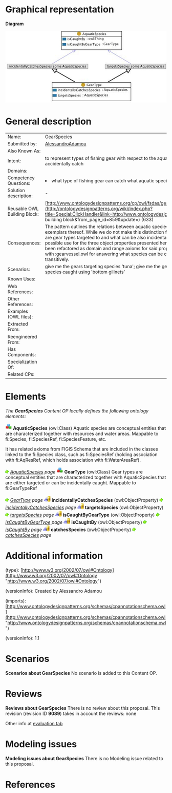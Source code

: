 #  Graphical representation


__Diagram__




[![Image:Gearspecies.jpg](./Gearspecies.jpg)](../Image/Gearspecies.jpg.md "Image:Gearspecies.jpg")




#  General description




|  |  |
| --- | --- |
|  Name: |  GearSpecies |
|  Submitted by: | [AlessandroAdamou](../User/AlessandroAdamou.md "User:AlessandroAdamou") |
|  Also Known As: |  |
|  Intent: |  to represent types of fishing gear with respect to the aquatic species they either are targeted to catch or can accidentally catch |
|  Domains: |  |
|  Competency Questions: | <li> what type of fishing gear can catch what aquatic species?</li> |
|  Solution description: |  - |
|  Reusable OWL Building Block: | [http://www.ontologydesignpatterns.org/cp/owl/fsdas/gearspecies.owl](http://ontologydesignpatterns.org/wiki/index.php?title=Special:ClickHandler&link=http://www.ontologydesignpatterns.org/cp/owl/fsdas/gearspecies.owl&message=OWL building block&from_page_id=859&update=) (633) |
|  Consequences: |  The pattern outlines the relations between aquatic species and types of fishing gear that are suitable for catching exemplars thereof. While we do not make this distinction from the species' viewpoint, we do distinguish what species are gear types targeted to and what can be also incidentally caught. Since the original model does not hint at any other possible use for the three object properties presented herein, restriction superclasses for domains and ranges have been refactored as domain and range axioms for said properties. Note that this pattern can also be combined with :gearvessel.owl for answering what species can be caught using what vessel types. This can be inferred transitively. |
|  Scenarios: |  give me the gears targeting species 'tuna'; give me the gears which incidentally catch species 'dolphins'; give me the species caught using 'bottom gillnets' |
|  Known Uses: |  |
|  Web References: |  |
|  Other References: |  |
|  Examples (OWL files): |  |
|  Extracted From: |  |
|  Reengineered From: |  |
|  Has Components: |  |
|  Specialization Of: |  |
|  Related CPs: |  |


  




#  Elements


_The __GearSpecies__ Content OP locally defines the following ontology elements:_



[![Class](./20px-Class.gif)](../Image/Class.gif.md "Class") __AquaticSpecies__ (owl:Class) Aquatic species are conceptual entities that are characterized together with resources and water areas. 
Mappable to fi:Species, fi:SpeciesRef, fi:SpeciesFeature, etc.


It has related axioms from FIGIS Schema that are included in the classes linked to the fi:Species class, such as fi:SpeciesRef (holding association with fi:AqResRef, which holds association with fi:WaterAreaRef). 



 [![](./11px-ArrowRight.gif)](../Image/ArrowRight.gif.md "ArrowRight.gif") _[AquaticSpecies](./AquaticResources/AquaticSpecies.md "Submissions:GearSpecies/AquaticSpecies") page_
[![Class](./20px-Class.gif)](../Image/Class.gif.md "Class") __GearType__ (owl:Class) Gear types are conceptual entities that are characterized together with AquaticSpecies that are either targeted or can be incidentally caught. 
Mappable to fi:GearTypeRef 



 [![](./11px-ArrowRight.gif)](../Image/ArrowRight.gif.md "ArrowRight.gif") _[GearType](./GearSpecies/GearType.md "Submissions:GearSpecies/GearType") page_
[![ObjectProperty](./20px-ObjectProperty.gif)](../Image/ObjectProperty.gif.md "ObjectProperty") __incidentallyCatchesSpecies__ (owl:ObjectProperty) 
 [![](./11px-ArrowRight.gif)](../Image/ArrowRight.gif.md "ArrowRight.gif") _[incidentallyCatchesSpecies](./GearSpecies/incidentallyCatchesSpecies.md "Submissions:GearSpecies/incidentallyCatchesSpecies") page_
[![ObjectProperty](./20px-ObjectProperty.gif)](../Image/ObjectProperty.gif.md "ObjectProperty") __targetsSpecies__ (owl:ObjectProperty) 
 [![](./11px-ArrowRight.gif)](../Image/ArrowRight.gif.md "ArrowRight.gif") _[targetsSpecies](./GearSpecies/targetsSpecies.md "Submissions:GearSpecies/targetsSpecies") page_
[![ObjectProperty](./20px-ObjectProperty.gif)](../Image/ObjectProperty.gif.md "ObjectProperty") __isCaughtByGearType__ (owl:ObjectProperty) 
 [![](./11px-ArrowRight.gif)](../Image/ArrowRight.gif.md "ArrowRight.gif") _[isCaughtByGearType](./GearSpecies/isCaughtByGearType.md "Submissions:GearSpecies/isCaughtByGearType") page_
[![ObjectProperty](./20px-ObjectProperty.gif)](../Image/ObjectProperty.gif.md "ObjectProperty") __isCaughtBy__ (owl:ObjectProperty) 
 [![](./11px-ArrowRight.gif)](../Image/ArrowRight.gif.md "ArrowRight.gif") _[isCaughtBy](./GearSpecies/isCaughtBy.md "Submissions:GearSpecies/isCaughtBy") page_
[![ObjectProperty](./20px-ObjectProperty.gif)](../Image/ObjectProperty.gif.md "ObjectProperty") __catchesSpecies__ (owl:ObjectProperty) 
 [![](./11px-ArrowRight.gif)](../Image/ArrowRight.gif.md "ArrowRight.gif") _[catchesSpecies](./GearSpecies/catchesSpecies.md "Submissions:GearSpecies/catchesSpecies") page_
#  Additional information


(type): [http://www.w3.org/2002/07/owl#Ontology](http://www.w3.org/2002/07/owl#Ontology "http://www.w3.org/2002/07/owl#Ontology")


(versionInfo): Created by Alessandro Adamou


(imports): [http://www.ontologydesignpatterns.org/schemas/cpannotationschema.owl](http://www.ontologydesignpatterns.org/schemas/cpannotationschema.owl "http://www.ontologydesignpatterns.org/schemas/cpannotationschema.owl")


(versionInfo): 1.1



#  Scenarios



__Scenarios about GearSpecies__
No scenario is added to this Content OP.




#  Reviews



__Reviews about GearSpecies__
There is no review about this proposal.
This revision (revision ID __9089__) takes in account the reviews: none


Other info at [evaluation tab](http://ontologydesignpatterns.org/wiki/index.php?title=Submissions:GearSpecies&action=evaluation "http://ontologydesignpatterns.org/wiki/index.php?title=Submissions:GearSpecies&action=evaluation")




  




#  Modeling issues



__Modeling issues about GearSpecies__
There is no Modeling issue related to this proposal.




  




#  References